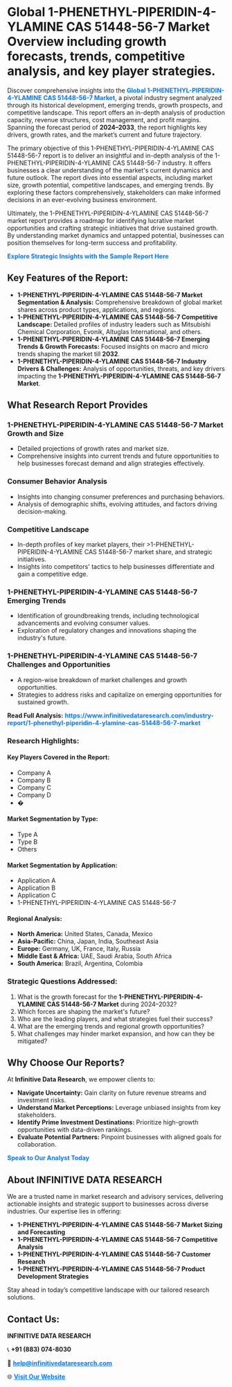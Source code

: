 <h1>Global 1-PHENETHYL-PIPERIDIN-4-YLAMINE CAS 51448-56-7 Market Overview including growth forecasts, trends, competitive analysis, and key player strategies.</h1>
<p>
Discover comprehensive insights into the 
<a href="https://www.infinitivedataresearch.com/industry-report/1-phenethyl-piperidin-4-ylamine-cas-51448-56-7-market" rel="dofollow" style="color: #007BFF; text-decoration: none;"><strong>Global 1-PHENETHYL-PIPERIDIN-4-YLAMINE CAS 51448-56-7 Market</strong></a>, a pivotal industry segment analyzed through its historical development, emerging trends, growth prospects, and competitive landscape. This report offers an in-depth analysis of production capacity, revenue structures, cost management, and profit margins. Spanning the forecast period of <strong>2024–2033</strong>, the report highlights key drivers, growth rates, and the market’s current and future trajectory.
</p>
<p>
The primary objective of this 1-PHENETHYL-PIPERIDIN-4-YLAMINE CAS 51448-56-7 report is to deliver an insightful and in-depth analysis of the 1-PHENETHYL-PIPERIDIN-4-YLAMINE CAS 51448-56-7 industry. It offers businesses a clear understanding of the market's current dynamics and future outlook. The report dives into essential aspects, including market size, growth potential, competitive landscapes, and emerging trends. By exploring these factors comprehensively, stakeholders can make informed decisions in an ever-evolving business environment.
</p>
<p>
Ultimately, the 1-PHENETHYL-PIPERIDIN-4-YLAMINE CAS 51448-56-7 market report provides a roadmap for identifying lucrative market opportunities and crafting strategic initiatives that drive sustained growth. By understanding market dynamics and untapped potential, businesses can position themselves for long-term success and profitability.
</p>
<p>
<a href="https://www.infinitivedataresearch.com/request-sample/reportId=101778" style="color: #007BFF; text-decoration: none;"><strong>Explore Strategic Insights with the Sample Report Here</strong></a>
</p>

<h2>Key Features of the Report:</h2>
<ul>
<li><strong>1-PHENETHYL-PIPERIDIN-4-YLAMINE CAS 51448-56-7 Market Segmentation & Analysis:</strong> Comprehensive breakdown of global market shares across product types, applications, and regions.</li>
<li><strong>1-PHENETHYL-PIPERIDIN-4-YLAMINE CAS 51448-56-7 Competitive Landscape:</strong> Detailed profiles of industry leaders such as Mitsubishi Chemical Corporation, Evonik, Altuglas International, and others.</li>
<li><strong>1-PHENETHYL-PIPERIDIN-4-YLAMINE CAS 51448-56-7 Emerging Trends & Growth Forecasts:</strong> Focused insights on macro and micro trends shaping the market till <strong>2032</strong>.</li>
<li><strong>1-PHENETHYL-PIPERIDIN-4-YLAMINE CAS 51448-56-7 Industry Drivers & Challenges:</strong> Analysis of opportunities, threats, and key drivers impacting the <strong>1-PHENETHYL-PIPERIDIN-4-YLAMINE CAS 51448-56-7 Market</strong>.</li>
</ul>

<h2>What Research Report Provides</h2>
<h3>1-PHENETHYL-PIPERIDIN-4-YLAMINE CAS 51448-56-7 Market Growth and Size</h3>
<ul>
<li>Detailed projections of growth rates and market size.</li>
<li>Comprehensive insights into current trends and future opportunities to help businesses forecast demand and align strategies effectively.</li>
</ul>

<h3>Consumer Behavior Analysis</h3>
<ul>
<li>Insights into changing consumer preferences and purchasing behaviors.</li>
<li>Analysis of demographic shifts, evolving attitudes, and factors driving decision-making.</li>
</ul>

<h3>Competitive Landscape</h3>
<ul>
<li>In-depth profiles of key market players, their >1-PHENETHYL-PIPERIDIN-4-YLAMINE CAS 51448-56-7 market share, and strategic initiatives.</li>
<li>Insights into competitors' tactics to help businesses differentiate and gain a competitive edge.</li>
</ul>

<h3>1-PHENETHYL-PIPERIDIN-4-YLAMINE CAS 51448-56-7 Emerging Trends</h3>
<ul>
<li>Identification of groundbreaking trends, including technological advancements and evolving consumer values.</li>
<li>Exploration of regulatory changes and innovations shaping the industry's future.</li>
</ul>

<h3>1-PHENETHYL-PIPERIDIN-4-YLAMINE CAS 51448-56-7 Challenges and Opportunities</h3>
<ul>
<li>A region-wise breakdown of market challenges and growth opportunities.</li>
<li>Strategies to address risks and capitalize on emerging opportunities for sustained growth.</li>
</ul>
<p><strong>Read Full Analysis:</strong> <a href="https://www.infinitivedataresearch.com/industry-report/1-phenethyl-piperidin-4-ylamine-cas-51448-56-7-market" rel="dofollow" style="color: #007BFF; text-decoration: none;"><strong>https://www.infinitivedataresearch.com/industry-report/1-phenethyl-piperidin-4-ylamine-cas-51448-56-7-market</strong></a></p>
<h3>Research Highlights:</h3>
<h4>Key Players Covered in the Report:</h4>
<ul><li>Company A</li><li>Company B</li><li>Company C</li><li>Company D</li><li>�</li></ul>
<h4>Market Segmentation by Type:</h4>
<ul><li>Type A</li><li>Type B</li><li>Others</li></ul>
<h4>Market Segmentation by Application:</h4>
<ul><li>Application A</li><li>Application B</li><li>Application C</li><li>1-PHENETHYL-PIPERIDIN-4-YLAMINE CAS 51448-56-7</li></ul>

<h4>Regional Analysis:</h4>
<ul>
<li><strong>North America:</strong> United States, Canada, Mexico</li>
<li><strong>Asia-Pacific:</strong> China, Japan, India, Southeast Asia</li>
<li><strong>Europe:</strong> Germany, UK, France, Italy, Russia</li>
<li><strong>Middle East & Africa:</strong> UAE, Saudi Arabia, South Africa</li>
<li><strong>South America:</strong> Brazil, Argentina, Colombia</li>
</ul>

<h3>Strategic Questions Addressed:</h3>
<ol>
<li>What is the growth forecast for the <strong>1-PHENETHYL-PIPERIDIN-4-YLAMINE CAS 51448-56-7 Market</strong> during 2024–2032?</li>
<li>Which forces are shaping the market's future?</li>
<li>Who are the leading players, and what strategies fuel their success?</li>
<li>What are the emerging trends and regional growth opportunities?</li>
<li>What challenges may hinder market expansion, and how can they be mitigated?</li>
</ol>

<h2>Why Choose Our Reports?</h2>
<p>At <strong>Infinitive Data Research</strong>, we empower clients to:</p>
<ul>
<li><strong>Navigate Uncertainty:</strong> Gain clarity on future revenue streams and investment risks.</li>
<li><strong>Understand Market Perceptions:</strong> Leverage unbiased insights from key stakeholders.</li>
<li><strong>Identify Prime Investment Destinations:</strong> Prioritize high-growth opportunities with data-driven rankings.</li>
<li><strong>Evaluate Potential Partners:</strong> Pinpoint businesses with aligned goals for collaboration.</li>
</ul>
<p><a href="https://www.infinitivedataresearch.com/industry-report/1-phenethyl-piperidin-4-ylamine-cas-51448-56-7-market" rel="dofollow" style="color: #007BFF; text-decoration: none;"><strong>Speak to Our Analyst Today</strong></a></p>

<h2>About INFINITIVE DATA RESEARCH</h2>
<p>We are a trusted name in market research and advisory services, delivering actionable insights and strategic support to businesses across diverse industries. Our expertise lies in offering:</p>
<ul>
<li><strong>1-PHENETHYL-PIPERIDIN-4-YLAMINE CAS 51448-56-7 Market Sizing and Forecasting</strong></li>
<li><strong>1-PHENETHYL-PIPERIDIN-4-YLAMINE CAS 51448-56-7 Competitive Analysis</strong></li>
<li><strong>1-PHENETHYL-PIPERIDIN-4-YLAMINE CAS 51448-56-7 Customer Research</strong></li>
<li><strong>1-PHENETHYL-PIPERIDIN-4-YLAMINE CAS 51448-56-7 Product Development Strategies</strong></li>
</ul>
<p>Stay ahead in today’s competitive landscape with our tailored research solutions.</p>

<h2>Contact Us:</h2>
<p><strong>INFINITIVE DATA RESEARCH</strong></p>
<p>📞 <strong>+91 (883) 074-8030</strong></p>
<p>📧 <strong><a href="mailto:help@infinitivedataresearch.com" style="color: #007BFF;">help@infinitivedataresearch.com</a></strong></p>
<p>🌐 <strong><a href="https://www.infinitivedataresearch.com" rel="dofollow" style="color: #007BFF;">Visit Our Website</a></strong></p>